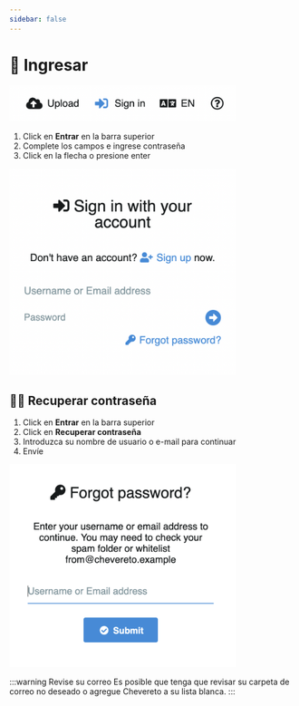 ```yaml
---
sidebar: false
---
```


# 🔑 Ingresar

<img class="media-screen" src="../src/screen/entrar.png" width="400"/>

1. Click en **Entrar** en la barra superior
2. Complete los campos e ingrese contraseña
3. Click en la flecha o presione enter

<img class="media-screen" src="../src/screen/login.png" width="400"/>

## 🤦‍♂️ Recuperar contraseña

1. Click en **Entrar** en la barra superior
2. Click en **Recuperar contraseña**
3. Introduzca su nombre de usuario o e-mail para continuar
4. Envíe

<img class="media-screen" src="../src/screen/forgot.png" width="400"/>

:::warning Revise su correo
Es posible que tenga que revisar su carpeta de correo no deseado o agregue Chevereto a su lista blanca.
:::
